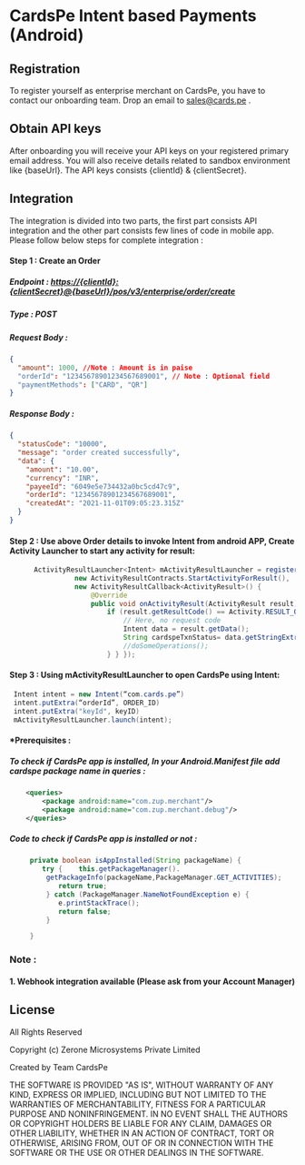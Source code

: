 # CardsPe Intent based Payments (Android)

## Registration

To register yourself as enterprise merchant on CardsPe, you have to contact our onboarding team. Drop an email to <sales@cards.pe> .

## Obtain API keys

After onboarding you will receive your API keys on your registered primary email address. You will also receive details related to sandbox environment like {baseUrl}.
The API keys consists {clientId} & {clientSecret}.

## Integration

The integration is divided into two parts, the first part consists API integration and the other part consists few lines of code in mobile app.
Please follow below steps for complete integration :

#### Step 1 : Create an Order

##### Endpoint : <https://{clientId}:{clientSecret}@{baseUrl}/pos/v3/enterprise/order/create>

##### Type : POST

##### Request Body :

```json
{
  "amount": 1000, //Note : Amount is in paise
  "orderId": "12345678901234567689001", // Note : Optional field
  "paymentMethods": ["CARD", "QR"]
}
```

##### Response Body :

```json
{
  "statusCode": "10000",
  "message": "order created successfully",
  "data": {
    "amount": "10.00",
    "currency": "INR",
    "payeeId": "6049e5e734432a0bc5cd47c9",
    "orderId": "12345678901234567689001",
    "createdAt": "2021-11-01T09:05:23.315Z"
  }
}
```

#### Step 2 : Use above Order details to invoke Intent from android APP, Create Activity Launcher to start any activity for result:

```java
      ActivityResultLauncher<Intent> mActivityResultLauncher = registerForActivityResult(
                new ActivityResultContracts.StartActivityForResult(),
                new ActivityResultCallback<ActivityResult>() {
                    @Override
                    public void onActivityResult(ActivityResult result) {
                        if (result.getResultCode() == Activity.RESULT_OK) {
                            // Here, no request code
                            Intent data = result.getData();
                            String cardspeTxnStatus= data.getStringExtra("status")
                            //doSomeOperations();
                        } } });

```

#### Step 3 : Using mActivityResultLauncher to open CardsPe using Intent:

```java
 Intent intent = new Intent(“com.cards.pe”)
 intent.putExtra(“orderId”, ORDER_ID)
 intent.putExtra("keyId", keyID)
 mActivityResultLauncher.launch(intent);

```

#### \*Prerequisites :

##### To check if CardsPe app is installed, In your Android.Manifest file add cardspe package name in queries :

```xml
    <queries>
        <package android:name="com.zup.merchant"/>
        <package android:name="com.zup.merchant.debug"/>
    </queries>

```

##### Code to check if CardsPe app is installed or not :

```java
     private boolean isAppInstalled(String packageName) {
        try {    this.getPackageManager().
         getPackageInfo(packageName,PackageManager.GET_ACTIVITIES);
            return true;
         } catch (PackageManager.NameNotFoundException e) {
            e.printStackTrace();
            return false;
         }

     }

```

### Note :

#### 1. Webhook integration available (Please ask from your Account Manager)

## License

All Rights Reserved

Copyright (c) Zerone Microsystems Private Limited

Created by
Team CardsPe

THE SOFTWARE IS PROVIDED "AS IS", WITHOUT WARRANTY OF ANY KIND, EXPRESS OR
IMPLIED, INCLUDING BUT NOT LIMITED TO THE WARRANTIES OF MERCHANTABILITY,
FITNESS FOR A PARTICULAR PURPOSE AND NONINFRINGEMENT. IN NO EVENT SHALL THE
AUTHORS OR COPYRIGHT HOLDERS BE LIABLE FOR ANY CLAIM, DAMAGES OR OTHER
LIABILITY, WHETHER IN AN ACTION OF CONTRACT, TORT OR OTHERWISE, ARISING FROM,
OUT OF OR IN CONNECTION WITH THE SOFTWARE OR THE USE OR OTHER DEALINGS IN
THE SOFTWARE.
